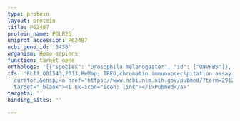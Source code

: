 ```yaml
---
type: protein
layout: protein
title: P62487
protein_name: POLR2G
uniprot_accession: P62487
ncbi_gene_id: '5436'
organism: Homo sapiens
function: target gene
orthologs: '[{"species": "Drosophila melanogaster", "id": ["Q9VFB5"]}, {"species": "Caenorhabditis elegans", "id": ["Q9N3C9"]}, {"species": "Mus musculus", "id": ["P62488"]}, {"species": "Rattus norvegicus", "id": ["P62489"]}, {"species": "Saccharomyces cerevisiae", "id": ["<a href=\"/protein/p34087\">P34087</a>"]}]'
tfs: 'FLI1,Q01543,2313,ReMap; TRED,chromatin immunoprecipitation assay; inferred by
  curator,&ensp;<a href="https://www.ncbi.nlm.nih.gov/pubmed/?term=29126285%5Buid%5D+OR+17202159%5Buid%5D"
  target="_blank"><i uk-icon="icon: link"></i>Pubmed</a>'
targets: ''
binding_sites: ''

---
```

